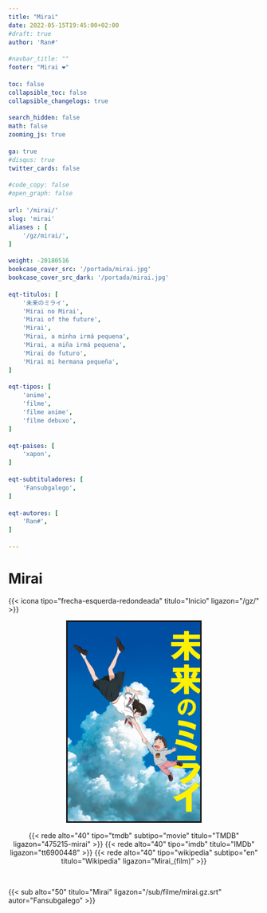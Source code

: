 ```yaml
---
title: "Mirai"
date: 2022-05-15T19:45:00+02:00
#draft: true
author: 'Ran#'

#navbar_title: ""
footer: "Mirai ❤️"

toc: false
collapsible_toc: false
collapsible_changelogs: true

search_hidden: false
math: false
zooming_js: true

ga: true
#disqus: true
twitter_cards: false

#code_copy: false
#open_graph: false

url: '/mirai/'
slug: 'mirai'
aliases : [
    '/gz/mirai/',
]

weight: -20180516
bookcase_cover_src: '/portada/mirai.jpg'
bookcase_cover_src_dark: '/portada/mirai.jpg'

eqt-titulos: [
    '未来のミライ',
    'Mirai no Mirai',
    'Mirai of the future',
    'Mirai',
    'Mirai, a minha irmá pequena',
    'Mirai, a miña irmá pequena',
    'Mirai do futuro',
    'Mirai mi hermana pequeña',
]

eqt-tipos: [
    'anime',
    'filme',
    'filme anime',
    'filme debuxo',
]

eqt-paises: [
    'xapon',
]

eqt-subtituladores: [
    'Fansubgalego',
]

eqt-autores: [
    'Ran#',
]

---
```


# Mirai

{{< icona tipo="frecha-esquerda-redondeada" titulo="Inicio" ligazon="/gz/" >}}

<div style="text-align: center">
<img style="border: 3px solid currentColor" height="400" title="Mirai" alt="Mirai" src="/portada/mirai.jpg">

{{< rede alto="40" tipo="tmdb" subtipo="movie" titulo="TMDB" ligazon="475215-mirai" >}}
{{< rede alto="40" tipo="imdb" titulo="IMDb" ligazon="tt6900448" >}}
{{< rede alto="40" tipo="wikipedia" subtipo="en" titulo="Wikipedia" ligazon="Mirai_(film)" >}}
</div>

<br>

{{< sub alto="50" titulo="Mirai" ligazon="/sub/filme/mirai.gz.srt" autor="Fansubgalego" >}}
